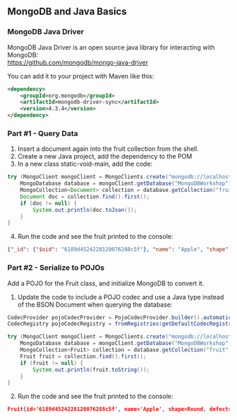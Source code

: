 ## MongoDB and Java Basics

### MongoDB Java Driver
MongoDB Java Driver is an open source java library for interacting with MongoDB:  
https://github.com/mongodb/mongo-java-driver

You can add it to your project with Maven like this:

```xml
<dependency>
    <groupId>org.mongodb</groupId>
    <artifactId>mongodb-driver-sync</artifactId>
    <version>4.3.4</version>
</dependency>
```

### Part #1 - Query Data
1. Insert a document again into the fruit collection from the shell.
2. Create a new Java project, add the dependency to the POM
3. In a new class static-void-main, add the code:
```java
try (MongoClient mongoClient = MongoClients.create("mongodb://localhost:27017")) {
    MongoDatabase database = mongoClient.getDatabase("MongoDBWorkshop");
    MongoCollection<Document> collection = database.getCollection("fruit");
    Document doc = collection.find().first();
    if (doc != null) {
        System.out.println(doc.toJson());
    }
}
```
4. Run the code and see the fruit printed to the console:

```json
{"_id": {"$oid": "6189d4524228120076288c5f"}, "name": "Apple", "shape": "Round", "defects": 3, "perfect": false}
```

### Part #2 - Serialize to POJOs
Add a POJO for the Fruit class, and initialize MongoDB to convert it.

1. Update the code to include a POJO codec and use a Java type instead of the BSON Document when querying the database:
```java
CodecProvider pojoCodecProvider = PojoCodecProvider.builder().automatic(true).build();
CodecRegistry pojoCodecRegistry = fromRegistries(getDefaultCodecRegistry(), fromProviders(pojoCodecProvider));

try (MongoClient mongoClient = MongoClients.create("mongodb://localhost:27017")) {
    MongoDatabase database = mongoClient.getDatabase("MongoDBWorkshop").withCodecRegistry(pojoCodecRegistry);;
    MongoCollection<Fruit> collection = database.getCollection("fruit", Fruit.class);
    Fruit fruit = collection.find().first();
    if (fruit != null) {
        System.out.println(fruit.toString());
    }
}
```
2. Run the code and see the fruit printed to the console:

```json
Fruit{id='6189d4524228120076288c5f', name='Apple', shape=Round, defects=3, perfect=false, purchased=2021-11-09T02:03:49.110Z}
```
